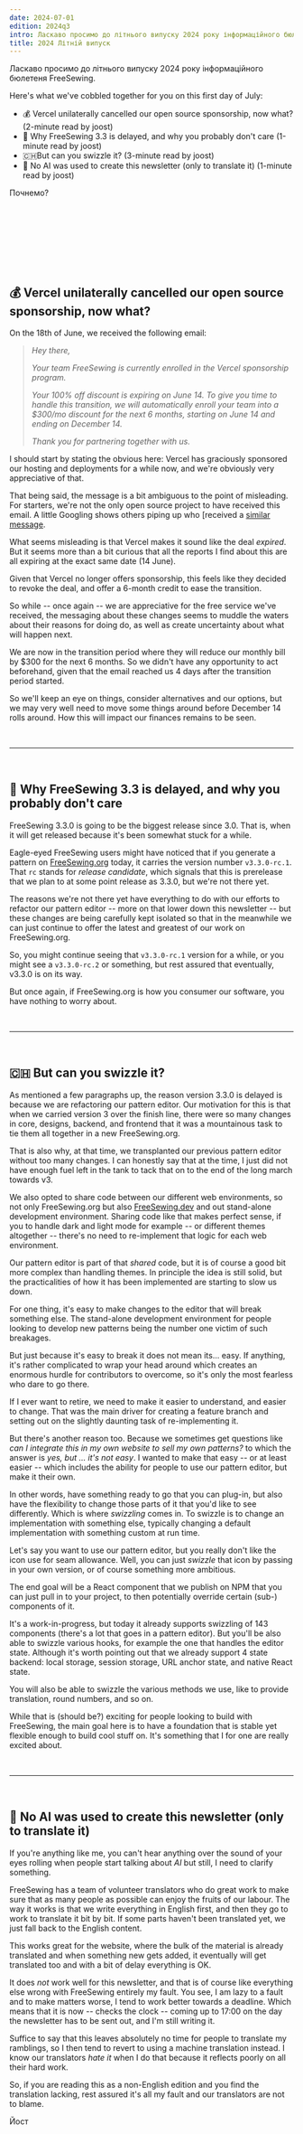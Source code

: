 ```yaml
---
date: 2024-07-01
edition: 2024q3
intro: Ласкаво просимо до літнього випуску 2024 року інформаційного бюлетеня FreeSewing.
title: 2024 Літній випуск
---
```


Ласкаво просимо до літнього випуску 2024 року інформаційного бюлетеня FreeSewing.

Here's what we've cobbled together for you on this first day of July:

- 💰 Vercel unilaterally cancelled our open source sponsorship, now what? (2-minute read by joost)
- 🚢 Why FreeSewing 3.3 is delayed, and why you probably don't care (1-minute read by joost)
- 🇨🇭But can you swizzle it? (3-minute read by joost)
- 🤖 No AI was used to create this newsletter (only to translate it) (1-minute read by joost)

Почнемо?

&nbsp;

&nbsp;

&nbsp;

&nbsp;

## 💰 Vercel unilaterally cancelled our open source sponsorship, now what?

On the 18th of June, we received the following email:

> _Hey there,_
>
> _Your team FreeSewing is currently enrolled in the Vercel sponsorship program._
>
> _Your 100% off discount is expiring on June 14. To give you time to handle this transition, we will automatically enroll your team into a $300/mo discount for the next 6 months, starting on June 14 and ending on December 14._
>
> _Thank you for partnering together with us._

I should start by stating the obvious here: Vercel has graciously sponsored our
hosting and deployments for a while now, and we're obviously very appreciative
of that.

That being said, the message is a bit ambiguous to the point of misleading.
For starters, we're not the only open source project to have received this
email.  A little Googling shows others piping up who [received a
[similar](https://x.com/Siddhant_K_code/status/1801447290076545099)
[message](https://www.reddit.com/r/nextjs/comments/1dfh7ak/vercel_just_ended_my_opensource_sponsorship/?rdt=41666).

What seems misleading is that Vercel makes it sound like the deal _expired_.
But it seems more than a bit curious that all the reports I find about this are
all expiring at the exact same date (14 June).

Given that Vercel no longer offers
sponsorship,
this feels like they decided to revoke the deal, and offer a 6-month credit to
ease the transition.

So while -- once again -- we are appreciative for the free service we've
received, the messaging about these changes seems to muddle the waters
about their reasons for doing do, as well as create uncertainty about what
will happen next.

We are now in the transition period where they will reduce our monthly bill by
$300 for the next 6 months.  So we didn't have any opportunity to act
beforehand, given that the email reached us 4 days after the transition period
started.

So we'll keep an eye on things, consider alternatives and our options, but we
may very well need to move some things around before December 14 rolls around.
How this will impact our finances remains to be seen.

&nbsp;

---

&nbsp;

## 🚢 Why FreeSewing 3.3 is delayed, and why you probably don't care

FreeSewing 3.3.0 is going to be the biggest release since 3.0. That is, when it
will get released because it's been somewhat stuck for a while.

Eagle-eyed FreeSewing users might have noticed that if you generate a pattern
on [FreeSewing.org](https://freesewing.org/) today, it carries the version
number `v3.3.0-rc.1`. That `rc` stands for _release candidate_, which signals
that this is prerelease that we plan to at some point release as 3.3.0, but
we're not there yet.

The reasons we're not there yet have everything to do with our efforts to
refactor our pattern editor -- more on that lower down this newsletter -- but
these changes are being carefully kept isolated so that in the meanwhile we can
just continue to offer the latest and greatest of our work on FreeSewing.org.

So, you might continue seeing that `v3.3.0-rc.1` version for a while, or you
might see a `v3.3.0-rc.2` or something, but rest assured that eventually,
v3.3.0 is on its way.

But once again, if FreeSewing.org is how you consumer our software, you have
nothing to worry about.

&nbsp;

---

&nbsp;

## 🇨🇭 But can you swizzle it?

As mentioned a few paragraphs up, the reason version 3.3.0 is delayed is
because we are refactoring our pattern editor. Our motivation for this is that
when we carried version 3 over the finish line, there were so many changes in
core, designs, backend, and frontend that it was a mountainous task to tie them
all together in a new FreeSewing.org.

That is also why, at that time, we transplanted our previous pattern editor
without too many changes. I can honestly say that at the time, I just did not
have enough fuel left in the tank to tack that on to the end of the long march
towards v3.

We also opted to share code between our different web
environments, so not only FreeSewing.org but also
[FreeSewing.dev](https://freesewing.dev/) and out stand-alone development
environment.  Sharing code like that makes perfect sense, if you to handle dark
and light mode for example -- or different themes altogether -- there's no need
to re-implement that logic for each web environment.

Our pattern editor is part of that _shared_ code, but it is of course a good
bit more complex than handling themes.  In principle the idea is still solid,
but the practicalities of how it has been implemented are starting to slow us
down.

For one thing, it's easy to make changes to the editor that will break
something else.  The stand-alone development environment for people looking to
develop new patterns being the number one victim of such breakages.

But just because it's easy to break it does not mean its... easy.  If anything,
it's rather complicated to wrap your head around which creates an enormous
hurdle for contributors to overcome, so it's only the most fearless who dare to
go there.

If I ever want to retire, we need to make it easier to understand, and easier
to change.  That was the main driver for creating a feature branch and setting
out on the slightly daunting task of re-implementing it.

But there's another reason too. Because we sometimes get questions like _can I
integrate this in my own website to sell my own patterns?_ to which the answer
is _yes, but ... it's not easy_.  I wanted to make that easy -- or at least
easier -- which includes the ability for people to use our pattern editor, but
make it their own.

In other words, have something ready to go that you can plug-in, but also have
the flexibility to change those parts of it that you'd like to see differently.
Which is where _swizzling_ comes in. To swizzle is to change an implementation
with something else, typically changing a default implementation with something
custom at run time.

Let's say you want to use our pattern editor, but you really don't like the
icon use for seam allowance. Well, you can just _swizzle_ that icon by passing
in your own version, or of course something more ambitious.

The end goal will be a React component that we publish on NPM that you can
just pull in to your project, to then potentially override certain (sub-)
components of it.

It's a work-in-progress, but today it already supports swizzling of 143
components (there's a lot that goes in a pattern editor).  But you'll be also
able to swizzle various hooks, for example the one that handles the editor
state. Although it's worth pointing out that we already support 4 state
backend: local storage, session storage, URL anchor state, and native React
state.

You will also be able to swizzle the various methods we use, like to provide
translation, round numbers, and so on.

While that is (should be?) exciting for people looking to build with
FreeSewing, the main goal here is to have a foundation that is stable yet
flexible enough to build cool stuff on. It's something that I for one
are really excited about.

&nbsp;

---

&nbsp;

## 🤖 No AI was used to create this newsletter (only to translate it)

If you're anything like me, you can't hear anything over the sound of your eyes
rolling when people start talking about _AI_ but still, I need to clarify
something.

FreeSewing has a team of volunteer translators who do great work to make sure
that as many people as possible can enjoy the fruits of our labour.  The way it
works is that we write everything in English first, and then they go to work to
translate it bit by bit.  If some parts haven't been translated yet, we just
fall back to the English content.

This works great for the website, where the bulk of the material is already
translated and when something new gets added, it eventually will get translated
too and with a bit of delay everything is OK.

It does _not_ work well for this newsletter, and that is of course like
everything else wrong with FreeSewing entirely my fault.  You see, I am lazy to
a fault and to make matters worse, I tend to work better towards a deadline.
Which means that it is now -- checks the clock -- coming up to 17:00 on the day
the newsletter has to be sent out, and I'm still writing it.

Suffice to say that this leaves absolutely no time for people to translate my
ramblings, so I then tend to revert to using a machine translation instead.  I
know our translators _hate it_ when I do that because it reflects poorly on all
their hard work.

So, if you are reading this as a non-English edition and you find the
translation lacking, rest assured it's all my fault and our translators are not
to blame.

Йост
